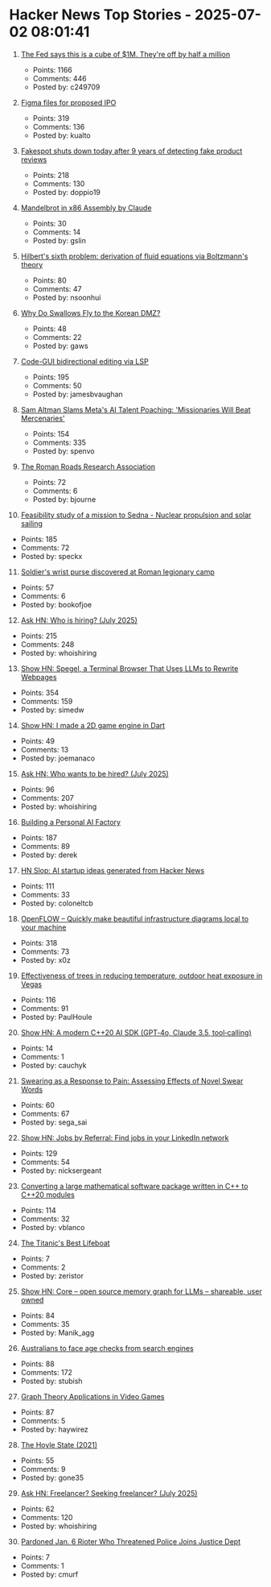 # Hacker News Top Stories - 2025-07-02 08:01:41

1. [The Fed says this is a cube of $1M. They're off by half a million](https://calvin.sh/blog/fed-lie/)
   - Points: 1166
   - Comments: 446
   - Posted by: c249709

2. [Figma files for proposed IPO](https://www.figma.com/blog/s1-public/)
   - Points: 319
   - Comments: 136
   - Posted by: kualto

3. [Fakespot shuts down today after 9 years of detecting fake product reviews](https://blog.truestar.pro/fakespot-shuts-down/)
   - Points: 218
   - Comments: 130
   - Posted by: doppio19

4. [Mandelbrot in x86 Assembly by Claude](https://simonwillison.net/2025/Jul/2/mandelbrot-in-x86-assembly-by-claude/)
   - Points: 30
   - Comments: 14
   - Posted by: gslin

5. [Hilbert's sixth problem: derivation of fluid equations via Boltzmann's theory](https://arxiv.org/abs/2503.01800)
   - Points: 80
   - Comments: 47
   - Posted by: nsoonhui

6. [Why Do Swallows Fly to the Korean DMZ?](https://www.sapiens.org/culture/korean-dmz-estuary-politics-war-borders-diaspora/)
   - Points: 48
   - Comments: 22
   - Posted by: gaws

7. [Code-GUI bidirectional editing via LSP](https://jamesbvaughan.com/bidirectional-editing/)
   - Points: 195
   - Comments: 50
   - Posted by: jamesbvaughan

8. [Sam Altman Slams Meta's AI Talent Poaching: 'Missionaries Will Beat Mercenaries'](https://www.wired.com/story/sam-altman-meta-ai-talent-poaching-spree-leaked-messages/)
   - Points: 154
   - Comments: 335
   - Posted by: spenvo

9. [The Roman Roads Research Association](https://www.romanroads.org/)
   - Points: 72
   - Comments: 6
   - Posted by: bjourne

10. [Feasibility study of a mission to Sedna - Nuclear propulsion and solar sailing](https://arxiv.org/abs/2506.17732)
   - Points: 185
   - Comments: 72
   - Posted by: speckx

11. [Soldier's wrist purse discovered at Roman legionary camp](https://www.heritagedaily.com/2025/06/soldiers-wrist-purse-discovered-at-roman-legionary-camp/155513)
   - Points: 57
   - Comments: 6
   - Posted by: bookofjoe

12. [Ask HN: Who is hiring? (July 2025)](undefined)
   - Points: 215
   - Comments: 248
   - Posted by: whoishiring

13. [Show HN: Spegel, a Terminal Browser That Uses LLMs to Rewrite Webpages](https://simedw.com/2025/06/23/introducing-spegel/)
   - Points: 354
   - Comments: 159
   - Posted by: simedw

14. [Show HN: I made a 2D game engine in Dart](https://bullseye2d.org/)
   - Points: 49
   - Comments: 13
   - Posted by: joemanaco

15. [Ask HN: Who wants to be hired? (July 2025)](undefined)
   - Points: 96
   - Comments: 207
   - Posted by: whoishiring

16. [Building a Personal AI Factory](https://www.john-rush.com/posts/ai-20250701.html)
   - Points: 187
   - Comments: 89
   - Posted by: derek

17. [HN Slop: AI startup ideas generated from Hacker News](https://www.josh.ing/hn-slop)
   - Points: 111
   - Comments: 33
   - Posted by: coloneltcb

18. [OpenFLOW – Quickly make beautiful infrastructure diagrams local to your machine](https://github.com/stan-smith/OpenFLOW)
   - Points: 318
   - Comments: 73
   - Posted by: x0z

19. [Effectiveness of trees in reducing temperature, outdoor heat exposure in Vegas](https://iopscience.iop.org/article/10.1088/2752-5295/ade17d)
   - Points: 116
   - Comments: 91
   - Posted by: PaulHoule

20. [Show HN: A modern C++20 AI SDK (GPT‑4o, Claude 3.5, tool‑calling)](undefined)
   - Points: 14
   - Comments: 1
   - Posted by: cauchyk

21. [Swearing as a Response to Pain: Assessing Effects of Novel Swear Words](https://www.frontiersin.org/journals/psychology/articles/10.3389/fpsyg.2020.00723/full)
   - Points: 60
   - Comments: 67
   - Posted by: sega_sai

22. [Show HN: Jobs by Referral: Find jobs in your LinkedIn network](https://jobsbyreferral.com/)
   - Points: 129
   - Comments: 54
   - Posted by: nicksergeant

23. [Converting a large mathematical software package written in C++ to C++20 modules](https://arxiv.org/abs/2506.21654)
   - Points: 114
   - Comments: 32
   - Posted by: vblanco

24. [The Titanic's Best Lifeboat](https://99percentinvisible.org/episode/632-the-titanics-best-lifeboat/)
   - Points: 7
   - Comments: 2
   - Posted by: zeristor

25. [Show HN: Core – open source memory graph for LLMs – shareable, user owned](https://github.com/RedPlanetHQ/core)
   - Points: 84
   - Comments: 35
   - Posted by: Manik_agg

26. [Australians to face age checks from search engines](https://ia.acs.org.au/article/2025/australians-to-face-age-checks-from-search-engines.html)
   - Points: 88
   - Comments: 172
   - Posted by: stubish

27. [Graph Theory Applications in Video Games](https://utk.claranguyen.me/talks.php?id=videogames)
   - Points: 87
   - Comments: 5
   - Posted by: haywirez

28. [The Hoyle State (2021)](https://johncarlosbaez.wordpress.com/2021/02/04/the-hoyle-state/)
   - Points: 55
   - Comments: 9
   - Posted by: gone35

29. [Ask HN: Freelancer? Seeking freelancer? (July 2025)](undefined)
   - Points: 62
   - Comments: 120
   - Posted by: whoishiring

30. [Pardoned Jan. 6 Rioter Who Threatened Police Joins Justice Dept](https://www.nytimes.com/2025/07/01/us/politics/justice-department-rioter-weaponization.html)
   - Points: 7
   - Comments: 1
   - Posted by: cmurf

